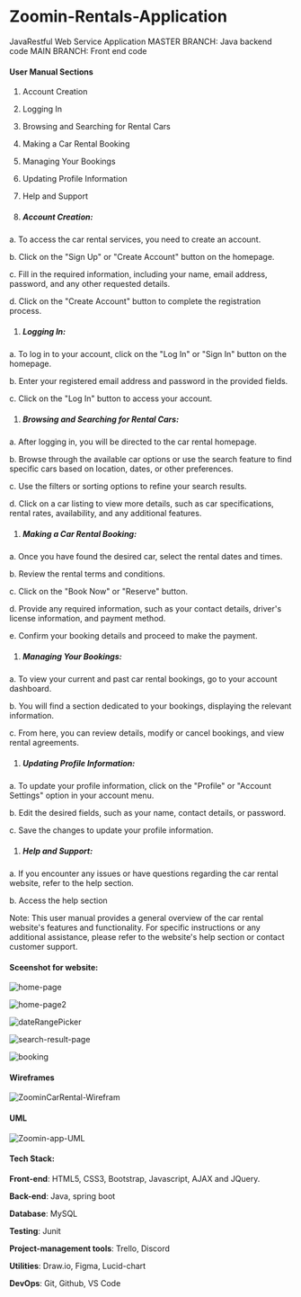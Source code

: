 # Zoomin-Rentals-Application
JavaRestful Web Service Application
MASTER BRANCH: Java backend code
MAIN BRANCH: Front end code



#### User Manual Sections

1. Account Creation


1. Logging In


1. Browsing and Searching for Rental Cars
2. Making a Car Rental Booking


1. Managing Your Bookings


1. Updating Profile Information


1. Help and Support

 

1. ##### Account Creation:

a.  To access the car rental services, you need to create an account.

b.  Click on the "Sign Up" or "Create Account" button on the homepage.

c.  Fill in the required information, including your name, email address, password, and any other requested details.

d.  Click on the "Create Account" button to complete the registration process.

 

1. ##### Logging In:

a.  To log in to your account, click on the "Log In" or "Sign In" button on the homepage.

b.  Enter your registered email address and password in the provided fields.

c.  Click on the "Log In" button to access your account.

 

1. ##### Browsing and Searching for Rental Cars:

a.  After logging in, you will be directed to the car rental homepage.

b.  Browse through the available car options or use the search feature to find specific cars based on location, dates, or other preferences.

c.  Use the filters or sorting options to refine your search results.

d.  Click on a car listing to view more details, such as car specifications, rental rates, availability, and any additional features.

 

1. ##### Making a Car Rental Booking:

a.  Once you have found the desired car, select the rental dates and times.

b.  Review the rental terms and conditions.

c.  Click on the "Book Now" or "Reserve" button.

d.  Provide any required information, such as your contact details, driver's license information, and payment method.

e.  Confirm your booking details and proceed to make the payment.

 

1. ##### Managing Your Bookings:

a.  To view your current and past car rental bookings, go to your account dashboard.

b.  You will find a section dedicated to your bookings, displaying the relevant information.

c.  From here, you can review details, modify or cancel bookings, and view rental agreements.

 

1. ##### Updating Profile Information:

a.  To update your profile information, click on the "Profile" or "Account Settings" option in your account menu.

b.  Edit the desired fields, such as your name, contact details, or password.

c.  Save the changes to update your profile information.

 

1. ##### Help and Support:

a.  If you encounter any issues or have questions regarding the car rental website, refer to the help section.

b.  Access the help section

 

Note: This user manual provides a general overview of the car rental website's features and functionality. For specific instructions or any additional assistance, please refer to the website's help section or contact customer support.



#### Sceenshot for website:



![home-page](/docs/home-page.png)



![home-page2](/docs/home-page2.png)



![dateRangePicker](/docs/dateRangePicker.png)



![search-result-page](/docs/search-result-page.png)



![booking](/docs/booking.png)





#### Wireframes

![ZoominCarRental-Wirefram](/docs/ZoominCarRental-Wirefram.png)



#### UML 

![Zoomin-app-UML](/docs/Zoomin-app-UML.jpg)



#### Tech Stack:

**Front-end**: HTML5, CSS3, Bootstrap, Javascript, AJAX and JQuery.

**Back-end**: Java, spring boot

**Database**: MySQL

**Testing**: Junit

**Project-management tools**: Trello, Discord

**Utilities**: Draw.io, Figma, Lucid-chart

**DevOps**: Git, Github, VS Code